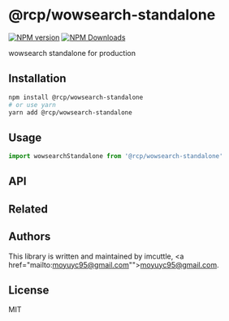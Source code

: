 # @rcp/wowsearch-standalone

[![NPM version](https://img.shields.io/npm/v/@rcp/wowsearch-standalone.svg?style=flat-square)](https://www.npmjs.com/package/@rcp/wowsearch-standalone)
[![NPM Downloads](https://img.shields.io/npm/dm/@rcp/wowsearch-standalone.svg?style=flat-square&maxAge=43200)](https://www.npmjs.com/package/@rcp/wowsearch-standalone)

wowsearch standalone for production

## Installation

```bash
npm install @rcp/wowsearch-standalone
# or use yarn
yarn add @rcp/wowsearch-standalone
```

## Usage

```javascript
import wowsearchStandalone from '@rcp/wowsearch-standalone'
```

## API

## Related

## Authors

This library is written and maintained by imcuttle, <a href="mailto:moyuyc95@gmail.com"">moyuyc95@gmail.com</a>.

## License

MIT
